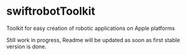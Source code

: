 # swiftrobotToolkit
Toolkit for easy creation of robotic applications on Apple platforms

Still work in progress, Readme will be updated as soon as first stable version is done.
